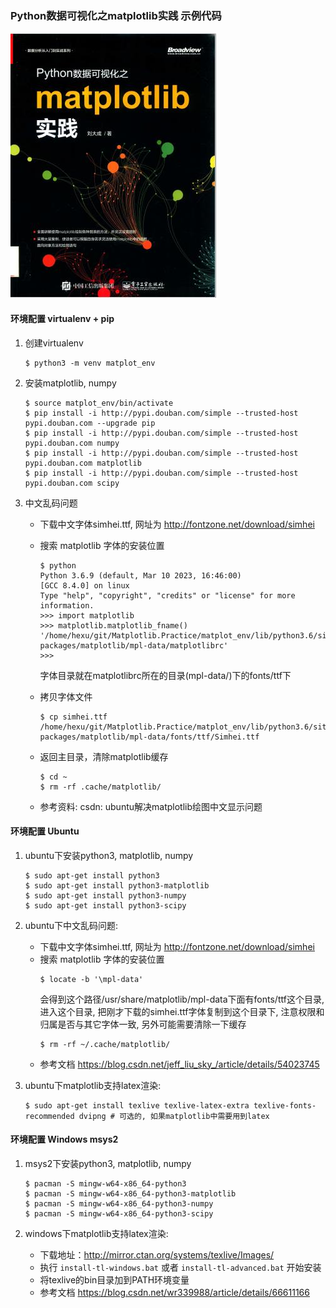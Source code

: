 ### Python数据可视化之matplotlib实践 示例代码

![封面](cover.jpg)

#### 环境配置 virtualenv + pip

1. 创建virtualenv
    ```
    $ python3 -m venv matplot_env
    ```

2. 安装matplotlib, numpy
    ```
    $ source matplot_env/bin/activate
    $ pip install -i http://pypi.douban.com/simple --trusted-host pypi.douban.com --upgrade pip
    $ pip install -i http://pypi.douban.com/simple --trusted-host pypi.douban.com numpy
    $ pip install -i http://pypi.douban.com/simple --trusted-host pypi.douban.com matplotlib
    $ pip install -i http://pypi.douban.com/simple --trusted-host pypi.douban.com scipy
    ```

3. 中文乱码问题
    - 下载中文字体simhei.ttf, 网址为 <http://fontzone.net/download/simhei>
    - 搜索 matplotlib 字体的安装位置
        ```
        $ python
        Python 3.6.9 (default, Mar 10 2023, 16:46:00)
        [GCC 8.4.0] on linux
        Type "help", "copyright", "credits" or "license" for more information.
        >>> import matplotlib
        >>> matplotlib.matplotlib_fname()
        '/home/hexu/git/Matplotlib.Practice/matplot_env/lib/python3.6/site-packages/matplotlib/mpl-data/matplotlibrc'
        >>>
        ```
        字体目录就在matplotlibrc所在的目录(mpl-data/)下的fonts/ttf下

    - 拷贝字体文件
        ```
        $ cp simhei.ttf /home/hexu/git/Matplotlib.Practice/matplot_env/lib/python3.6/site-packages/matplotlib/mpl-data/fonts/ttf/Simhei.ttf
        ```

    - 返回主目录，清除matplotlib缓存
        ```
        $ cd ~
        $ rm -rf .cache/matplotlib/
        ```
    - 参考资料: csdn: ubuntu解决matplotlib绘图中文显示问题

#### 环境配置 Ubuntu

1. ubuntu下安装python3, matplotlib, numpy
    ```
    $ sudo apt-get install python3
    $ sudo apt-get install python3-matplotlib
    $ sudo apt-get install python3-numpy
    $ sudo apt-get install python3-scipy
    ```

2. ubuntu下中文乱码问题:
    - 下载中文字体simhei.ttf, 网址为 <http://fontzone.net/download/simhei>
    - 搜索 matplotlib 字体的安装位置
        ```
        $ locate -b '\mpl-data'
        ```
        会得到这个路径/usr/share/matplotlib/mpl-data下面有fonts/ttf这个目录, 进入这个目录, 
        把刚才下载的simhei.ttf字体复制到这个目录下, 注意权限和归属是否与其它字体一致, 另外可能需要清除一下缓存
        ```
        $ rm -rf ~/.cache/matplotlib/
        ```
    - 参考文档 <https://blog.csdn.net/jeff_liu_sky_/article/details/54023745>

3. ubuntu下matplotlib支持latex渲染: 
    ```
    $ sudo apt-get install texlive texlive-latex-extra texlive-fonts-recommended dvipng	# 可选的, 如果matplotlib中需要用到latex
    ```

#### 环境配置 Windows msys2

1. msys2下安装python3, matplotlib, numpy
    ```
    $ pacman -S mingw-w64-x86_64-python3
    $ pacman -S mingw-w64-x86_64-python3-matplotlib
    $ pacman -S mingw-w64-x86_64-python3-numpy
    $ pacman -S mingw-w64-x86_64-python3-scipy
    ```

2. windows下matplotlib支持latex渲染:
    - 下载地址：<http://mirror.ctan.org/systems/texlive/Images/>
    - 执行 `install-tl-windows.bat` 或者 `install-tl-advanced.bat` 开始安装
    - 将texlive的bin目录加到PATH环境变量
    - 参考文档 <https://blog.csdn.net/wr339988/article/details/66611166>
